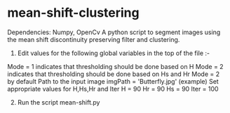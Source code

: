 # mean-shift-clustering
Dependencies: Numpy, OpenCv
A python script to segment images using the mean shift discontinuity preserving filter and clustering.

1) Edit values for the following global variables in the top of the file :-

Mode = 1 indicates that thresholding should be done based on H
Mode = 2 indicates that thresholding should be done based on Hs and Hr
Mode = 2 by default
Path to the input image
imgPath = 'Butterfly.jpg' (example)
Set appropriate values for H,Hs,Hr and Iter
H = 90
Hr = 90
Hs = 90
Iter = 100

2) Run the script mean-shift.py
